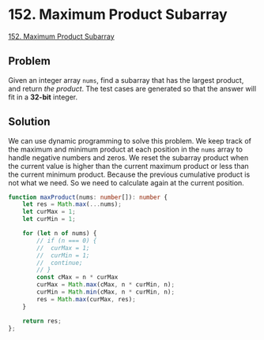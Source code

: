 # 152. Maximum Product Subarray

[152. Maximum Product Subarray](https://leetcode.com/problems/maximum-product-subarray/)

## Problem

Given an integer array `nums`, find a subarray that has the largest product, and return _the product_.
The test cases are generated so that the answer will fit in a **32-bit** integer.

## Solution

We can use dynamic programming to solve this problem. We keep track of the maximum and minimum product at each position in the `nums` array to handle negative numbers and zeros. We reset the subarray product when the current value is higher than the current maximum product or less than the current minimum product. Because the previous cumulative product is not what we need. So we need to calculate again at the current position.

```typescript
function maxProduct(nums: number[]): number {
    let res = Math.max(...nums);
    let curMax = 1;
    let curMin = 1;

    for (let n of nums) {
		// if (n === 0) {
		// 	curMax = 1;
		// 	curMin = 1;
		// 	continue;
		// }
        const cMax = n * curMax
        curMax = Math.max(cMax, n * curMin, n);
        curMin = Math.min(cMax, n * curMin, n);
        res = Math.max(curMax, res);
    }

    return res;
};
```
